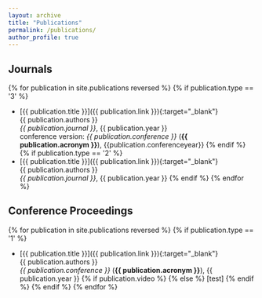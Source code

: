 ```yaml
---
layout: archive
title: "Publications"
permalink: /publications/
author_profile: true
---
```


<!-- {% if site.author.googlescholar %}
  <div class="wordwrap">You can also find my articles on <a href="{{site.author.googlescholar}}">my Google Scholar profile</a>.</div>
{% endif %}

{% include base_path %}

{% for post in site.publications reversed %}
  {% include archive-single.html %}
{% endfor %} -->


## Journals

<!-- {% assign sorted_journal_publications = site.publications.journals reversed %} -->

{% for publication in site.publications reversed %}
{% if publication.type == '3' %}
*  [{{ publication.title }}]({{ publication.link }}){:target="_blank"}  
   {{ publication.authors }}  
   _{{ publication.journal }}_, {{ publication.year }}  
   conference version: _{{ publication.conference }}_ (**{{ publication.acronym }}**), {{publication.conferenceyear}}
{% endif %}
{% if publication.type == '2' %}
*  [{{ publication.title }}]({{ publication.link }}){:target="_blank"}  
   {{ publication.authors }}  
   _{{ publication.journal }}_, {{ publication.year }}
{% endif %}
{% endfor %}


## Conference Proceedings
{% for publication in site.publications reversed %}
{% if publication.type == '1' %}
*  [{{ publication.title }}]({{ publication.link }}){:target="_blank"}  
   {{ publication.authors }}  
   _{{ publication.conference }}_ (**{{ publication.acronym }}**), {{ publication.year }} 
   {% if publication.video %}
   {% else %} [test]
   {% endif %}
{% endif %}
{% endfor %}
